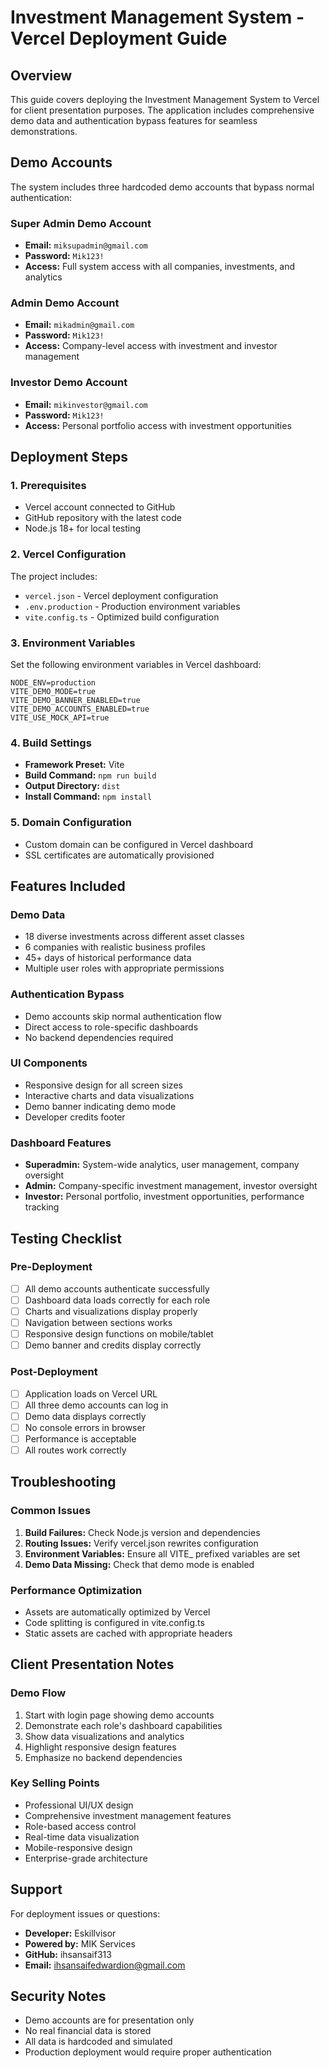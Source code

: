 # Investment Management System - Vercel Deployment Guide

## Overview
This guide covers deploying the Investment Management System to Vercel for client presentation purposes. The application includes comprehensive demo data and authentication bypass features for seamless demonstrations.

## Demo Accounts
The system includes three hardcoded demo accounts that bypass normal authentication:

### Super Admin Demo Account
- **Email:** `miksupadmin@gmail.com`
- **Password:** `Mik123!`
- **Access:** Full system access with all companies, investments, and analytics

### Admin Demo Account
- **Email:** `mikadmin@gmail.com`
- **Password:** `Mik123!`
- **Access:** Company-level access with investment and investor management

### Investor Demo Account
- **Email:** `mikinvestor@gmail.com`
- **Password:** `Mik123!`
- **Access:** Personal portfolio access with investment opportunities

## Deployment Steps

### 1. Prerequisites
- Vercel account connected to GitHub
- GitHub repository with the latest code
- Node.js 18+ for local testing

### 2. Vercel Configuration
The project includes:
- `vercel.json` - Vercel deployment configuration
- `.env.production` - Production environment variables
- `vite.config.ts` - Optimized build configuration

### 3. Environment Variables
Set the following environment variables in Vercel dashboard:
```
NODE_ENV=production
VITE_DEMO_MODE=true
VITE_DEMO_BANNER_ENABLED=true
VITE_DEMO_ACCOUNTS_ENABLED=true
VITE_USE_MOCK_API=true
```

### 4. Build Settings
- **Framework Preset:** Vite
- **Build Command:** `npm run build`
- **Output Directory:** `dist`
- **Install Command:** `npm install`

### 5. Domain Configuration
- Custom domain can be configured in Vercel dashboard
- SSL certificates are automatically provisioned

## Features Included

### Demo Data
- 18 diverse investments across different asset classes
- 6 companies with realistic business profiles
- 45+ days of historical performance data
- Multiple user roles with appropriate permissions

### Authentication Bypass
- Demo accounts skip normal authentication flow
- Direct access to role-specific dashboards
- No backend dependencies required

### UI Components
- Responsive design for all screen sizes
- Interactive charts and data visualizations
- Demo banner indicating demo mode
- Developer credits footer

### Dashboard Features
- **Superadmin:** System-wide analytics, user management, company oversight
- **Admin:** Company-specific investment management, investor oversight
- **Investor:** Personal portfolio, investment opportunities, performance tracking

## Testing Checklist

### Pre-Deployment
- [ ] All demo accounts authenticate successfully
- [ ] Dashboard data loads correctly for each role
- [ ] Charts and visualizations display properly
- [ ] Navigation between sections works
- [ ] Responsive design functions on mobile/tablet
- [ ] Demo banner and credits display correctly

### Post-Deployment
- [ ] Application loads on Vercel URL
- [ ] All three demo accounts can log in
- [ ] Demo data displays correctly
- [ ] No console errors in browser
- [ ] Performance is acceptable
- [ ] All routes work correctly

## Troubleshooting

### Common Issues
1. **Build Failures:** Check Node.js version and dependencies
2. **Routing Issues:** Verify vercel.json rewrites configuration
3. **Environment Variables:** Ensure all VITE_ prefixed variables are set
4. **Demo Data Missing:** Check that demo mode is enabled

### Performance Optimization
- Assets are automatically optimized by Vercel
- Code splitting is configured in vite.config.ts
- Static assets are cached with appropriate headers

## Client Presentation Notes

### Demo Flow
1. Start with login page showing demo accounts
2. Demonstrate each role's dashboard capabilities
3. Show data visualizations and analytics
4. Highlight responsive design features
5. Emphasize no backend dependencies

### Key Selling Points
- Professional UI/UX design
- Comprehensive investment management features
- Role-based access control
- Real-time data visualization
- Mobile-responsive design
- Enterprise-grade architecture

## Support
For deployment issues or questions:
- **Developer:** Eskillvisor
- **Powered by:** MIK Services
- **GitHub:** ihsansaif313
- **Email:** ihsansaifedwardion@gmail.com

## Security Notes
- Demo accounts are for presentation only
- No real financial data is stored
- All data is hardcoded and simulated
- Production deployment would require proper authentication
